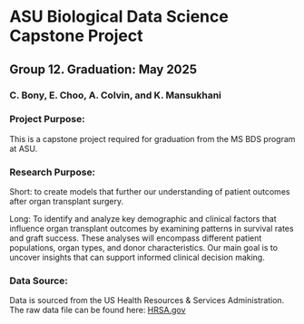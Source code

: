 # ASU Biological Data Science Capstone Project
## Group 12. Graduation: May 2025
### C. Bony, E. Choo, A. Colvin, and K. Mansukhani

### Project Purpose: 
This is a capstone project required for graduation from the MS BDS program at ASU. 

### Research Purpose:
Short: to create models that further our understanding of patient outcomes after organ transplant surgery. 

Long: To identify and analyze key demographic and clinical factors that influence organ transplant outcomes by examining patterns in survival rates and graft success. These analyses will encompass different patient populations, organ types, and donor characteristics. Our main goal is to uncover insights that can support informed clinical decision making.


### Data Source:
Data is sourced from the US Health Resources & Services Administration. 
The raw data file can be found here: [HRSA.gov](https://data.hrsa.gov/topics/health-systems/organ-donation)
